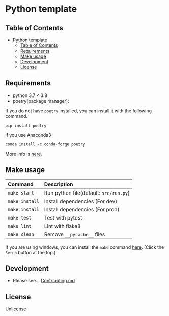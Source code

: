 # Python template

## Table of Contents

<!-- TOC depthFrom:2 -->

- [Python template](#python-template)
  - [Table of Contents](#table-of-contents)
  - [Requirements](#requirements)
  - [Make usage](#make-usage)
  - [Development](#development)
  - [License](#license)

<!-- /TOC -->

## Requirements

- python 3.7 &lt; 3.8
- poetry(package manager):

If you do not have `poetry` installed, you can install it with the following
command.

```shell
pip install poetry
```

if you use Anaconda3

```shell
conda install -c conda-forge poetry
```

More info is
[here.](https://raw.githubusercontent.com/python-poetry/poetry/master/install)

## Make usage

| Command        | Description                            |
| :------------- | :------------------------------------- |
| `make start`   | Run python file(default: `src/run.py`) |
| `make install` | Install dependencies (For dev)         |
| `make install` | Install dependencies (For prod)        |
| `make test`    | Test with pytest                       |
| `make lint`    | Lint with flake8                       |
| `make clean`   | Remove `__pycache__` files             |

If you are using windows, you can install the `make` command
[here](http://gnuwin32.sourceforge.net/packages/make.htm). (Click the `Setup`
button at the top.)

## Development

- Please see... [Contributing.md](.github\CONTRIBUTING.md)

## License

Unlicense
